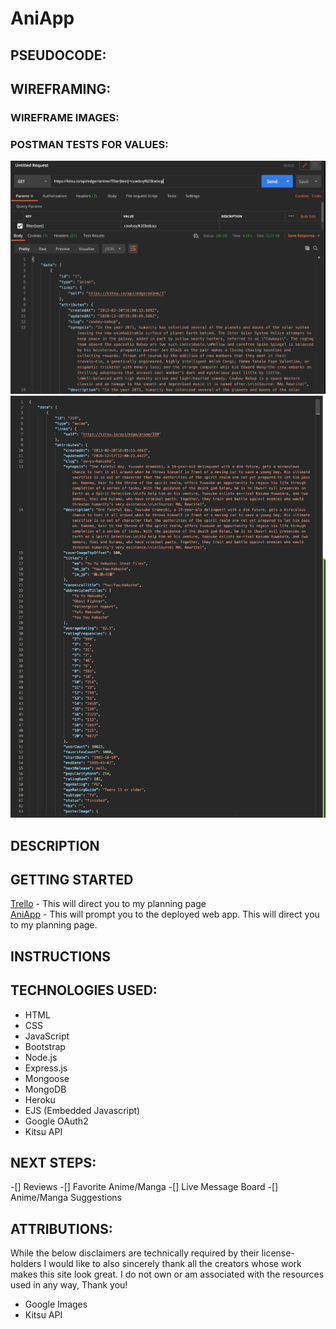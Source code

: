 # AniApp

## PSEUDOCODE:

## WIREFRAMING:
### WIREFRAME IMAGES:
### POSTMAN TESTS FOR VALUES:
![test1](images/cowboy.png)
![test2](images/yu-yu.png)
## DESCRIPTION

## GETTING STARTED
<a href="https://trello.com/b/QRzfVDEe/unit-2-project">Trello</a> - This will direct you to my planning page<br>
<a href="https://ani-app2424.herokuapp.com/">AniApp</a> - This will prompt you to the deployed web app.
This will direct you to my planning page.

## INSTRUCTIONS

## TECHNOLOGIES USED:
- HTML
- CSS
- JavaScript
- Bootstrap
- Node.js
- Express.js
- Mongoose
- MongoDB
- Heroku
- EJS (Embedded Javascript)
- Google OAuth2
- Kitsu API
  
## NEXT STEPS:
-[] Reviews
-[] Favorite Anime/Manga
-[] Live Message Board
-[] Anime/Manga Suggestions

## ATTRIBUTIONS:
While the below disclaimers are technically required by their license-holders I would like to also sincerely thank all the creators whose work makes this site look great. I do not own or am associated with the resources used in any way, Thank you!
- Google Images
- Kitsu API



